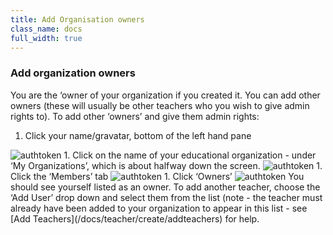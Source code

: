 ```yaml
---
title: Add Organisation owners
class_name: docs
full_width: true
---
```


### Add organization owners
You are the ‘owner of your organization if you created it. You can add other owners (these will usually be other teachers who you wish to give admin rights to).
To add other ‘owners’ and give them admin rights:

1. Click your name/gravatar, bottom of the left hand pane
<img alt="authtoken" src="/img/docs/class_administration/profilepic.png" class="simple"/>
1. Click on the name of your  educational organization - under ‘My Organizations’, which is about halfway down the screen. 
<img alt="authtoken" src="/img/docs/manage_organisation/myschoolorg.png" class="simple"/>
1. Click the ‘Members’ tab
<img alt="authtoken" src="/img/docs/manage_organisation/memberstab.png" class="simple"/>
1. Click ‘Owners’
<img alt="authtoken" src="/img/docs/manage_organisation/owners.png" class="simple"/>
You should see yourself listed as an owner. To add another teacher, choose the ‘Add User’ drop down and select them from the list (note - the teacher must already have been added to your organization to appear in this list - see [Add Teachers](/docs/teacher/create/addteachers) for help.
